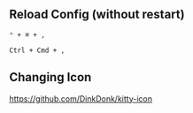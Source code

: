 ## Reload Config (without restart)

`⌃ + ⌘ + ,`

`Ctrl + Cmd + ,`

## Changing Icon

https://github.com/DinkDonk/kitty-icon
